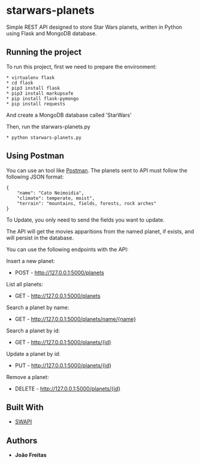 # starwars-planets

Simple REST API designed to store Star Wars planets, written in Python using Flask and MongoDB database.

## Running the project

To run this project, first we need to prepare the environment:
```
* virtualenv flask
* cd flask
* pip3 install flask
* pip3 install markupsafe
* pip install flask-pymongo
* pip install requests

```

And create a MongoDB database called 'StarWars'

Then, run the starwars-planets.py
```
* python starwars-planets.py
```

## Using Postman

You can use an tool like [Postman](https://www.getpostman.com/).
The planets sent to API must follow the following JSON format:

```
{
    "name": "Cato Neimoidia",
    "climate": temperate, moist",
    "terrain": "mountains, fields, forests, rock arches"
}
```

To Update, you only need to send the fields you want to update.

The API will get the movies apparitions from the named planet, if exists, and will persist in the database.

You can use the following endpoints with the API:

Insert a new planet:
* POST - http://127.0.0.1:5000/planets

List all planets:
* GET - http://127.0.0.1:5000/planets

Search a planet by name:
* GET - http://127.0.0.1:5000/planets/name/{name}

Search a planet by id:
* GET - http://127.0.0.1:5000/planets/{id}

Update a planet by id:
* PUT - http://127.0.0.1:5000/planets/{id}

Remove a planet:
* DELETE - http://127.0.0.1:5000/planets/{id}


## Built With

* [SWAPI](https://swapi.co/)

## Authors

* **João Freitas**
